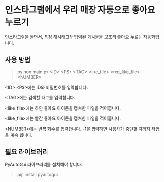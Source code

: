 # 인스타그램에서 우리 매장 자동으로 좋아요 누르기

인스타그램을 돌면서, 특정 해시태그가 입력된 게시물을 모조리 좋아요 누르는 자동화입니다.

## 사용 방법
> python main.py <ID\> <PS\> <TAG\> <like_file\> <red_like_file\> <NUMBER\>


<ID\> <PS\>에는 ID와 비밀번호를 입력합니다.

<TAG\>에는 검색할 태그를 입력합니다.

<like_file\>에는 하얀 좋아요 아이콘을 캡쳐한 파일을 적어줍니다.

<like_file\>에는 빨간 좋아요 아이콘을 캡쳐한 파일을 적어줍니다.

<NUMBER\>에는 반복 회수를 입력합니다. -1을 입력하면 사용자가 중단할 때까지 작업을 계속 합니다.


## 필요 라이브러리
PyAutoGui 라이브러리를 설치해야 합니다.

> pip install pyautogui

